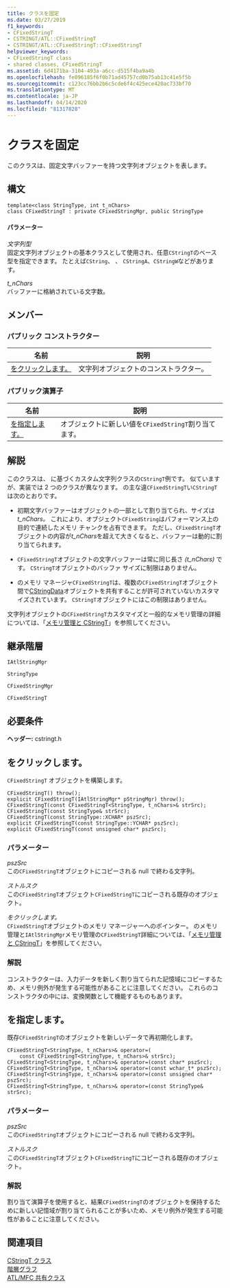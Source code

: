 ```yaml
---
title: クラスを固定
ms.date: 03/27/2019
f1_keywords:
- CFixedStringT
- CSTRINGT/ATL::CFixedStringT
- CSTRINGT/ATL::CFixedStringT::CFixedStringT
helpviewer_keywords:
- CFixedStringT class
- shared classes, CFixedStringT
ms.assetid: 6d4171ba-3104-493a-a6cc-d515f4ba9a4b
ms.openlocfilehash: fe096185f6f0b71ad45757cd0b75ab13c41e5f5b
ms.sourcegitcommit: c123cc76bb2b6c5cde6f4c425ece420ac733bf70
ms.translationtype: MT
ms.contentlocale: ja-JP
ms.lasthandoff: 04/14/2020
ms.locfileid: "81317828"
---
```

# <a name="cfixedstringt-class"></a>クラスを固定

このクラスは、固定文字バッファーを持つ文字列オブジェクトを表します。

## <a name="syntax"></a>構文

```
template<class StringType, int t_nChars>
class CFixedStringT : private CFixedStringMgr, public StringType
```

#### <a name="parameters"></a>パラメーター

*文字列型*<br/>
固定文字列オブジェクトの基本クラスとして使用され、任意`CStringT`のベース型を指定できます。 たとえば`CString`、 、 `CStringA`、`CStringW`などがあります。

*t_nChars*<br/>
バッファーに格納されている文字数。

## <a name="members"></a>メンバー

### <a name="public-constructors"></a>パブリック コンストラクター

|名前|説明|
|----------|-----------------|
|[をクリックします。](#cfixedstringt)|文字列オブジェクトのコンストラクター。|

### <a name="public-operators"></a>パブリック演算子

|名前|説明|
|----------|-----------------|
|[を指定します。](#operator_eq)|オブジェクトに新しい値を`CFixedStringT`割り当てます。|

## <a name="remarks"></a>解説

このクラスは、 に基づくカスタム文字列クラスの`CStringT`例です。 似ていますが、実装では 2 つのクラスが異なります。 の主な違`CFixedStringT`い`CStringT`は次のとおりです。

- 初期文字バッファーはオブジェクトの一部として割り当てられ、サイズは*t_nChars。* これにより、オブジェクト`CFixedString`はパフォーマンス上の目的で連続したメモリ チャンクを占有できます。 ただし、`CFixedStringT`オブジェクトの内容が*t_nChars*を超えて大きくなると、バッファーは動的に割り当てられます。

- `CFixedStringT`オブジェクトの文字バッファーは常に同じ長さ *(t_nChars)* です。 `CStringT`オブジェクトのバッファ サイズに制限はありません。

- のメモリ マネージャ`CFixedStringT`は、複数の`CFixedStringT`オブジェクト間で[CStringData](../../atl-mfc-shared/reference/cstringdata-class.md)オブジェクトを共有することが許可されていないカスタマイズされています。 `CStringT`オブジェクトにはこの制限はありません。

文字列オブジェクトの`CFixedStringT`カスタマイズと一般的なメモリ管理の詳細については、「[メモリ管理と CStringT](../../atl-mfc-shared/memory-management-with-cstringt.md)」を参照してください。

## <a name="inheritance-hierarchy"></a>継承階層

`IAtlStringMgr`

`StringType`

`CFixedStringMgr`

`CFixedStringT`

## <a name="requirements"></a>必要条件

**ヘッダー:** cstringt.h

## <a name="cfixedstringtcfixedstringt"></a><a name="cfixedstringt"></a>をクリックします。

`CFixedStringT` オブジェクトを構築します。

```
CFixedStringT() throw();
explicit CFixedStringT(IAtlStringMgr* pStringMgr) throw();
CFixedStringT(const CFixedStringT<StringType, t_nChars>& strSrc);
CFixedStringT(const StringType& strSrc);
CFixedStringT(const StringType::XCHAR* pszSrc);
explicit CFixedStringT(const StringType::YCHAR* pszSrc);
explicit CFixedStringT(const unsigned char* pszSrc);
```

### <a name="parameters"></a>パラメーター

*pszSrc*<br/>
この`CFixedStringT`オブジェクトにコピーされる null で終わる文字列。

*ストルスク*<br/>
この`CFixedStringT`オブジェクト`CFixedStringT`にコピーされる既存のオブジェクト。

*をクリックします。*<br/>
`CFixedStringT`オブジェクトのメモリ マネージャーへのポインター。 のメモリ管理と`IAtlStringMgr`メモリ管理の`CFixedStringT`詳細については、「[メモリ管理と CStringT](../../atl-mfc-shared/memory-management-with-cstringt.md)」を参照してください。

### <a name="remarks"></a>解説

コンストラクターは、入力データを新しく割り当てられた記憶域にコピーするため、メモリ例外が発生する可能性があることに注意してください。 これらのコンストラクタの中には、変換関数として機能するものもあります。

## <a name="cfixedstringtoperator-"></a><a name="operator_eq"></a>を指定します。

既存`CFixedStringT`のオブジェクトを新しいデータで再初期化します。

```
CFixedStringT<StringType, t_nChars>& operator=(
    const CFixedStringT<StringType, t_nChars>& strSrc);
CFixedStringT<StringType, t_nChars>& operator=(const char* pszSrc);
CFixedStringT<StringType, t_nChars>& operator=(const wchar_t* pszSrc);
CFixedStringT<StringType, t_nChars>& operator=(const unsigned char* pszSrc);
CFixedStringT<StringType, t_nChars>& operator=(const StringType& strSrc);
```

### <a name="parameters"></a>パラメーター

*pszSrc*<br/>
この`CFixedStringT`オブジェクトにコピーされる null で終わる文字列。

*ストルスク*<br/>
この`CFixedStringT`オブジェクト`CFixedStringT`にコピーされる既存のオブジェクト。

### <a name="remarks"></a>解説

割り当て演算子を使用すると、結果`CFixedStringT`のオブジェクトを保持するために新しい記憶域が割り当てられることが多いため、メモリ例外が発生する可能性があることに注意してください。

## <a name="see-also"></a>関連項目

[CStringT クラス](../../atl-mfc-shared/reference/cstringt-class.md)<br/>
[階層グラフ](../../mfc/hierarchy-chart.md)<br/>
[ATL/MFC 共有クラス](../../atl-mfc-shared/atl-mfc-shared-classes.md)
